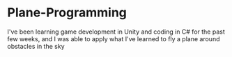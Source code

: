 # Plane-Programming
I've been learning game development in Unity and coding in C# for the past few weeks, and I was able to apply what I've learned to fly a plane around obstacles in the sky
